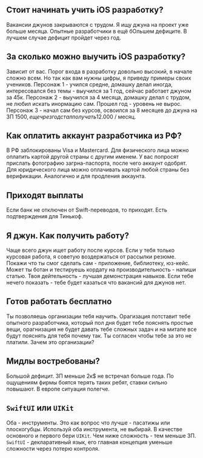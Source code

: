 ## Стоит начинать учить iOS разработку?

Вакансии джунов закрываются с трудом. Я ищу джуна на проект уже больше месяца. Опытные разработчики в ещё бОльшем дефиците. В лучшем случае дефицит пройдет через год.

## За сколько можно выучить iOS разработку? 

Зависит от вас. Порог входа в разработку довольно высокий, в начале сложно всем. Но так как вам нужны цифры, я приведу примеры своих учеников. Персонаж 1 - учился средне, домашку делал иногда, интересовался без темы - выучился за 1 год, сейчас работает джуном за 45к. Персонаж 2 - выучился за 4 месяца, домашку делал с трудом, не любил искать инормацию сам. Прошел год - уровень не вырос. Персонаж 3 - начал сам без курсов, освоился за 8 месяцев до джуна на ЗП 1500$, еще чрез год стал получать 12.000$ / месяц.

## Как оплатить аккаунт разработчика из РФ?

В РФ заблокированы Visa и Mastercard. Для физического лица можно оплатить картой другой страны с другим именем. У вас попросят прислать фотографию загрна-паспорта, после чего аккаунт одобрят. Для юридического лица можно оплачивать картой любой страны без верификации. Аналогично и для продления аккаунта.

## Приходят выплаты

Если банк не отключен от Swift-переводов, то приходят. Есть подтверждения для Тинькоф. 

## Я джун. Как получить работу?

Чаще всего джун ищет работу после курсов. Если у тебя только курсовая работа, я советую воздержаться от рассылки резюме. Покажи что ты смог сделать сам - приложение, библиотеку, юз-кейс. Может ты ботан и тестируешь кордату на производительность - напиши статью. Твоя дейтельность - лучшая демонстрация навыков. Если тебе нечего показать - тебе будет казаться что вакансий для джунов нет.

## Готов работать бесплатно

Ты позволяешь организации тебя научить. Орагизация потставит тебе опытного разработчика, который пол дня будет тебе пояснять простые вещи, орагнизация не будет давать тебе сложных задач и на митапе все будут пояснять для тебя почему так. Ты согласен чтобы тебе за это не платили. Зачем это организации? 

## Мидлы востребованы?

Большой дефицит. ЗП меньше 2к$ не встречал больше года. По ощущениям фирмы боятся терять таких ребят, ставки сильно повышают. В европе ситуация полегче.

## `SwiftUI` или `UIKit`

Оба - инструменты. Это как вопрос что лучше - пасатижы или плоскогубцы. Используй оба инструмента, не выбирай. В качестве основного и первого бери `UIKit`. Чем ниже сложность - тем меньше ЗП. `SwiftUI` - декларативный язык, его главная концепция уменьше сложности через потерю контроля.
